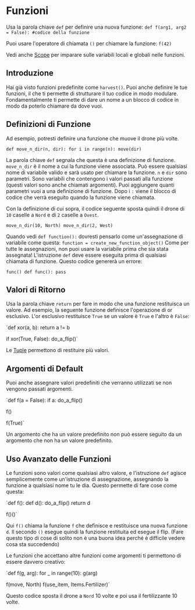 # Funzioni
Usa la parola chiave `def` per definire una nuova funzione:
`def f(arg1, arg2 = False):
	#codice della funzione`

Puoi usare l'operatore di chiamata `()` per chiamare la funzione:
`f(42)`

Vedi anche [Scope](docs/scripting/scopes.md) per imparare sulle variabili locali e globali nelle funzioni.

## Introduzione
Hai già visto funzioni predefinite come `harvest()`.
Puoi anche definire le tue funzioni, il che ti permette di strutturare il tuo codice in modo modulare. Fondamentalmente ti permette di dare un nome a un blocco di codice in modo da poterlo chiamare da dove vuoi.

## Definizioni di Funzione
Ad esempio, potresti definire una funzione che muove il drone più volte.

`def move_n_dir(n, dir):
	for i in range(n):
		move(dir)`

La parola chiave `def` segnala che questa è una definizione di funzione.
`move_n_dir` è il nome a cui la funzione viene associata. Può essere qualsiasi nome di variabile valido e sarà usato per chiamare la funzione.
`n` e `dir` sono parametri. Sono variabili che contengono i valori passati alla funzione (questi valori sono anche chiamati argomenti). Puoi aggiungere quanti parametri vuoi a una definizione di funzione.
Dopo i `:` viene il blocco di codice che verrà eseguito quando la funzione viene chiamata.

Con la definizione di cui sopra, il codice seguente sposta quindi il drone di `10` caselle a `Nord` e di `2` caselle a `Ovest`.

`move_n_dir(10, North)
move_n_dir(2, West)`

Quando vedi `def function():` dovresti pensarlo come un'assegnazione di variabile come questa:
`function = create_new_function_object()`
Come per tutte le assegnazioni, non puoi usare la variabile prima che sia stata assegnata!
L'istruzione `def` deve essere eseguita prima di qualsiasi chiamata di funzione.
Questo codice genererà un errore:

`func()
def func():
	pass`

## Valori di Ritorno
Usa la parola chiave `return` per fare in modo che una funzione restituisca un valore.
Ad esempio, la seguente funzione definisce l'operazione di or esclusivo. L'or esclusivo restituisce `True` se un valore è `True` e l'altro è `False`:

`def xor(a, b):
	return a != b

if xor(True, False):
	do_a_flip()`

Le [Tuple](docs/scripting/tuples.md) permettono di restituire più valori.

## Argomenti di Default
Puoi anche assegnare valori predefiniti che verranno utilizzati se non vengono passati argomenti.

`def f(a = False):
	if a:
		do_a_flip()

f()

f(True)`

Un argomento che ha un valore predefinito non può essere seguito da un argomento che non ha un valore predefinito.

## Uso Avanzato delle Funzioni
Le funzioni sono valori come qualsiasi altro valore, e l'istruzione `def` agisce semplicemente come un'istruzione di assegnazione, assegnando la funzione a qualsiasi nome tu le dia.
Questo permette di fare cose come questa:

`def f():
	def d():
		do_a_flip()
	return d

f()()`

Qui `f()` chiama la funzione `f` che definisce e restituisce una nuova funzione `d`. Il secondo `()` esegue quindi la funzione restituita ed esegue il flip.
(Fare questo tipo di cose di solito non è una buona idea perché è difficile vedere cosa sta succedendo)

Le funzioni che accettano altre funzioni come argomenti ti permettono di essere davvero creativo:

`def f(g, arg):
	for _ in range(10):
		g(arg)

f(move, North)
f(use_item, Items.Fertilizer)`

Questo codice sposta il drone a `Nord` 10 volte e poi usa il fertilizzante 10 volte.